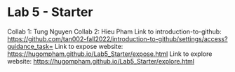 # Lab 5 - Starter
Collab 1: Tung Nguyen
Collab 2: Hieu Pham
Link to introduction-to-github: https://github.com/tan002-fall2022/introduction-to-github/settings/access?guidance_task=
Link to expose website: https://hugompham.github.io/Lab5_Starter/expose.html
Link to explore website: https://hugompham.github.io/Lab5_Starter/explore.html
